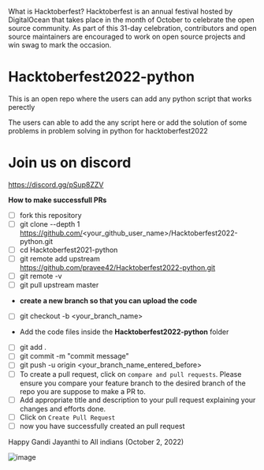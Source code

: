 What is Hacktoberfest?
Hacktoberfest is an annual festival hosted by DigitalOcean that takes place in the month of October to celebrate the open source community. As part of this 31-day celebration, contributors and open source maintainers are encouraged to work on open source projects and win swag to mark the occasion.


# Hacktoberfest2022-python
This is an open repo where the users can add any python script that works perectly

The users can able to add the any script here or add the solution of some problems in problem solving in python for hacktoberfest2022

# Join us on discord
https://discord.gg/pSup8ZZV


**How to make successfull PRs**

- [ ] fork this repository
- [ ] git clone --depth 1 https://github.com/<your_github_user_name>/Hacktoberfest2022-python.git
- [ ] cd Hacktoberfest2021-python
- [ ] git remote add upstream https://github.com/pravee42/Hacktoberfest2022-python.git
- [ ] git remote -v
- [ ] git pull upstream master

- **create a new branch so that you can upload the code**

- [ ] git checkout -b <your_branch_name>

- Add the code files inside the **Hacktoberfest2022-python** folder

- [ ] git add .
- [ ] git commit -m "commit message"
- [ ] git push -u origin <your_branch_name_entered_before>
- [ ]  To create a pull request, click on `compare and pull requests`. Please ensure you compare your feature branch to the desired branch of the repo you are suppose to make a PR to.
- [ ] Add appropriate title and description to your pull request explaining your changes and efforts done.
- [ ]  Click on `Create Pull Request`
- [ ] now you have successfully created an pull request

Happy Gandi Jayanthi to All indians (October 2, 2022)

![image](https://user-images.githubusercontent.com/65100038/193409018-283c38dd-8bda-4d8a-993a-08ede7c87461.png)
